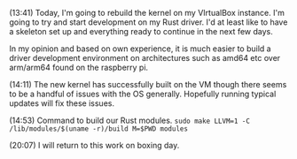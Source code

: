 (13:41)
Today, I'm going to rebuild the kernel on my VIrtualBox instance. I'm going to try and start development on my Rust driver. I'd at least like to have a skeleton set up and everything ready to continue in the next few days.

In my opinion and based on own experience, it is much easier to build a driver development environment on architectures such as amd64 etc over arm/arm64 found on the raspberry pi.

(14:11)
The new kernel has successfully built on the VM though there seems to be a handful of issues with the OS generally. Hopefully running typical updates will fix these issues.


(14:53)
Command to build our Rust modules.
`sudo make LLVM=1 -C /lib/modules/$(uname -r)/build M=$PWD modules`

(20:07)
I will return to this work on boxing day.

